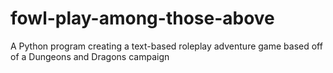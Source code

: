 # fowl-play-among-those-above
A Python program creating a text-based roleplay adventure game based off of a Dungeons and Dragons campaign
